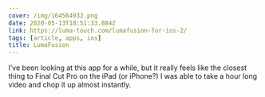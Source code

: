 ```yaml
---
cover: /img/164564932.png
date: 2020-05-13T18:51:33.884Z
link: https://luma-touch.com/lumafusion-for-ios-2/
tags: [article, apps, ios]
title: LumaFusion
---
```


I’ve been looking at this app for a while, but it really feels like the closest thing to Final Cut Pro on the iPad (or iPhone?) I was able to take a hour long video and chop it up almost instantly.
